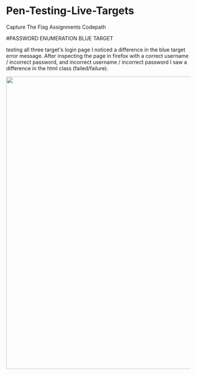 # Pen-Testing-Live-Targets
Capture The Flag Assignments Codepath


#PASSWORD ENUMERATION BLUE TARGET

testing all three target's login page I noticed a difference in the blue target error message.
After inspecting the page in firefox with a correct username / incorrect password, and 
incorrect username / incorrect password I saw a difference in the html class (failed/failure).

<img src="https://github.com/babakmilani/Pen-Testing-Live-Targets/edit/main/README.md" width="800">
